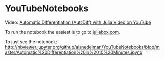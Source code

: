 # YouTubeNotebooks
Video: [Automatic Differentiation (AutoDiff) with Julia Video on YouTube](https://www.youtube.com/watch?v=vAp6nUMrKYg)

To run the notebook the easiest is to go to [juliabox.com](http://juliabox.com).

To just see the notebook: http://nbviewer.jupyter.org/github/alanedelman/YouTubeNotebooks/blob/master/Automatic%20Differentiation%20in%2010%20Minutes.ipynb
